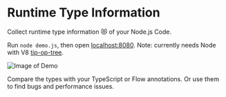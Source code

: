 
# Runtime Type Information


Collect runtime type information 😻 of your Node.js Code.

Run `node demo.js`, then open [localhost:8080](http://localhost:8080). 
Note: currently needs Node with V8 [tip-op-tree](https://github.com/v8/node). 

![Image of Demo](https://raw.githubusercontent.com/fhinkel/type-profile/master/images/demo.png)

Compare the types with your TypeScript or Flow annotations. Or use 
them to find bugs and performance issues.